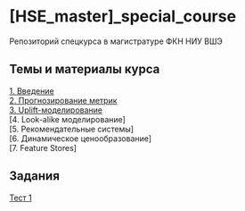 # [HSE_master]_special_course
Репозиторий спецкурса в магистратуре ФКН НИУ ВШЭ

## Темы и материалы курса
[1. Введение](https://github.com/ETevanyan/HSE_master_special_course/blob/main/%5B2022%5D_class_1_intro.pdf)<br>
[2. Прогнозирование метрик](https://github.com/ETevanyan/HSE_master_special_course/blob/main/%5B2022%5D_class_2.pdf) <br>
[3. Uplift-моделирование](https://github.com/ETevanyan/HSE_master_special_course/blob/main/%5B2022%5D_class_3_uplift.pdf) <br>
[4. Look-alike моделирование] <br>
[5. Рекомендательные системы] <br>
[6. Динамическое ценообразование] <br>
[7. Feature Stores] <br>

## Задания
[Тест 1](https://forms.gle/c9pVnqnUJujramnP8)

